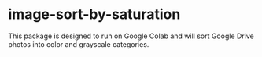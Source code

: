 # image-sort-by-saturation
This package is designed to run on Google Colab and will sort Google Drive photos into color and grayscale categories.
